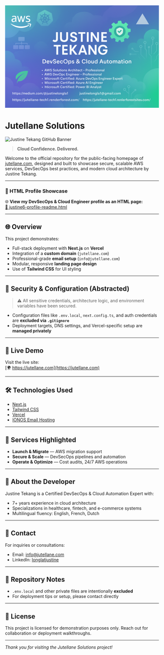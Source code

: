 ![Justine Tekang GitHub Banner](./justine6-banner.png)

# Jutellane Solutions

![Justine Tekang GitHub Banner](./A_professional_digital_graphic_design_banner.png)


> **Cloud Confidence. Delivered.**

Welcome to the official repository for the public-facing homepage of [jutellane.com](https://jutellane.com), designed and built to showcase secure, scalable AWS services, DevSecOps best practices, and modern cloud architecture by Justine Tekang.

---

### 🔗 HTML Profile Showcase

🌐 **View my DevSecOps & Cloud Engineer profile as an HTML page:**  
[📄 justine6-profile-readme.html](./justine6-profile-readme.html)

---

## 🌐 Overview

This project demonstrates:

* Full-stack deployment with **Next.js** on **Vercel**
* Integration of a **custom domain** (`jutellane.com`)
* Professional-grade **email setup** (`info@jutellane.com`)
* Modular, responsive **landing page design**
* Use of **Tailwind CSS** for UI styling

---

## 🔐 Security & Configuration (Abstracted)

> ⚠️ All sensitive credentials, architecture logic, and environment variables have been secured.

* Configuration files like `.env.local`, `next.config.ts`, and auth credentials are **excluded via `.gitignore`**
* Deployment targets, DNS settings, and Vercel-specific setup are **managed privately**

---

## 🚀 Live Demo

Visit the live site:  
[🌍 https://jutellane.com](https://jutellane.com)

---

## 🛠️ Technologies Used

* [Next.js](https://nextjs.org/)
* [Tailwind CSS](https://tailwindcss.com/)
* [Vercel](https://vercel.com/)
* [IONOS Email Hosting](https://ionos.com/)

---

## 💼 Services Highlighted

* **Launch & Migrate** — AWS migration support
* **Secure & Scale** — DevSecOps pipelines and automation
* **Operate & Optimize** — Cost audits, 24/7 AWS operations

---

## 🧠 About the Developer

Justine Tekang is a Certified DevSecOps & Cloud Automation Expert with:

* 7+ years experience in cloud architecture
* Specializations in healthcare, fintech, and e-commerce systems
* Multilingual fluency: English, French, Dutch

---

## 📩 Contact

For inquiries or consultations:

* Email: [info@jutellane.com](mailto:info@jutellane.com)
* LinkedIn: [longlatjustine](https://www.linkedin.com/in/longlatjustine)

---

## 📁 Repository Notes

* `.env.local` and other private files are intentionally **excluded**
* For deployment tips or setup, please contact directly

---

## 🤝 License

This project is licensed for demonstration purposes only. Reach out for collaboration or deployment walkthroughs.

---

_Thank you for visiting the Jutellane Solutions project!_
